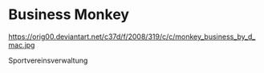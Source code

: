 # Business Monkey

https://orig00.deviantart.net/c37d/f/2008/319/c/c/monkey_business_by_d_mac.jpg

Sportvereinsverwaltung


